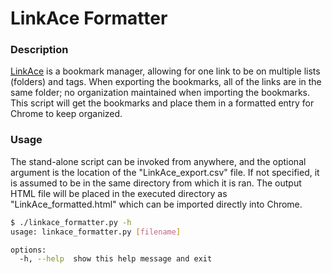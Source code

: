 # LinkAce Formatter

### Description
[LinkAce](https://www.linkace.org/) is a bookmark manager, allowing for one link to be on multiple lists (folders) 
and tags. When exporting the bookmarks, all of the links are in the same folder; 
no organization maintained when importing the bookmarks. This script will get 
the bookmarks and place them in a formatted entry for Chrome to keep organized.


### Usage
The stand-alone script can be invoked from anywhere, and the optional argument 
is the location of the "LinkAce_export.csv" file. If not specified, it is assumed 
to be in the same directory from which it is ran. The output HTML file will be 
placed in the executed directory as "LinkAce_formatted.html" which can be imported 
directly into Chrome.

```bash
$ ./linkace_formatter.py -h
usage: linkace_formatter.py [filename]

options:
  -h, --help  show this help message and exit
```


